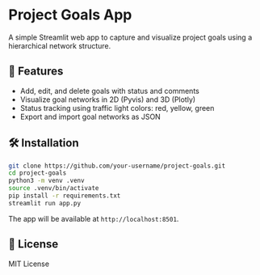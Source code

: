 # Project Goals App

A simple Streamlit web app to capture and visualize project goals using a hierarchical network structure.

## 🚀 Features

- Add, edit, and delete goals with status and comments
- Visualize goal networks in 2D (Pyvis) and 3D (Plotly)
- Status tracking using traffic light colors: red, yellow, green
- Export and import goal networks as JSON

## 🛠 Installation

```bash
git clone https://github.com/your-username/project-goals.git
cd project-goals
python3 -m venv .venv
source .venv/bin/activate
pip install -r requirements.txt
streamlit run app.py
```

The app will be available at `http://localhost:8501`.

## 📄 License

MIT License